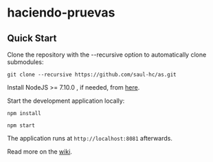 haciendo-pruevas
==========

Quick Start
------------

Clone the repository with the --recursive option to automatically clone submodules:

`git clone --recursive https://github.com/saul-hc/as.git`

Install NodeJS >= 7.10.0 , if needed, from [here](https://nodejs.org/en/download/releases/).

Start the development application locally:

`npm install`

`npm start`

The application runs at `http://localhost:8081` afterwards.

Read more on the [wiki](https://github.com/saul-hc/as.git/wiki).
